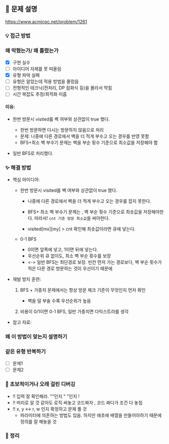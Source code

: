## 📌 문제 설명

https://www.acmicpc.net/problem/1261

### 💡 접근 방법

### 왜 막혔는가/ 왜 틀렸는가

- [x] 구현 실수
- [ ] 아이디어 자체를 못 떠올림
- [x] 유형 파악 실패
- [ ] 유형은 알았는데 적용 방법을 몰랐음
- [ ] 전형적인 테크닉(전처리, DP 점화식 등)을 몰라서 막힘
- [ ] 시간 복잡도 추정/최적화 미흡

#### 이유:

- 한번 방문시 visited를 벽 여부와 상관없이 true 했다.

  - 한번 방문하면 다시는 방문하지 않음으로 처리
  - 문제: 나중에 다른 경로에서 벽을 더 적게 부수고 오는 경우를 반영 못함
  - BFS+최소 벽 부수기 문제는 벽을 부순 횟수 기준으로 최소값을 저장해야 함

- 일반 BFS로 처리했다.

### ✨ 해결 방법

- 핵심 아이디어:

  - 한번 방문시 visited를 벽 여부와 상관없이 true 했다.

    - 나중에 다른 경로에서 벽을 더 적게 부수고 오는 경우를 잡지 못한다.
    - BFS+ 최소 벽 부수기 문제는 , 벽 부순 횟수 기준으로 최솟값을 저장해야한다.
      따라서! `cnt 기준 방문 최소값`을 써야한다.

    - visited[mx][my] > cnt 확인해 최솟값이라면 큐에 넣는다.

  - 0-1 BFS

    - 0이면 앞쪽에 넣고, 1이면 뒤에 넣는다.
    - 우선순위 큐 없이도, 최소 벽 부순 횟수를 보장
    - <-> 일반 BFS는 최단경로 보장.
      빈칸 먼저 가는 경로보다, 벽 부순 횟수가 적은 다른 경로 방문하는 것이 우선이기 때문에

- 재발 방지 훈련:

  1.  BFS + 가중치 문제에서는 항상 방문 체크 기준이 무엇인지 먼저 확인

      - 벽을 덜 부술 수록 우선순위가 높음

  2.  비용이 0/1이면 0-1 BFS, 일반 가중치면 다익스트라를 생각

- 참고 자료:

### 왜 이 방법이 맞는지 설명하기

### 같은 유형 반복하기

- [ ] 문제1
- [ ] 문제2

### 🚨 초보적이거나 오래 걸린 디버깅

- ‼️ 입력 잘 확인해라. ""인지 " "인지 !
- ‼️ 머리로 알 것 같아도 로직 써놓고 코드짜자 , 코드 짜다가 조건 다 놓침
- ‼️ x, y <-> r, w 인지 확정하고 문제 풀 것
  - 파라미터에 의존하는 방법도 있음. 하지만 애초에 배열을 만들어야하기 때문에 정의를 잘 해놓을 것

### 📌 정리
